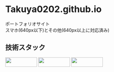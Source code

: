 # Takuya0202.github.io
ポートフォリオサイト<br>
スマホ(640px以下)とその他(640px以上に対応済み)
## 技術スタック
<img src="https://img.shields.io/badge/Tailwindcss-0769ad?logo=tailwindcss&logoColor=white" style="width:100px ; height:30px"></img>
<img src="https://img.shields.io/badge/React-cyan?logo=React&logoColor=white" style="width:100px ; height:30px"></img>
<img src="https://img.shields.io/badge/Javascript-yellow?logo=Javascript&logoColor=white" style="width:100px ; height:30px"></img>